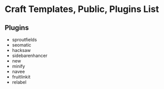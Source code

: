 # Craft Templates, Public, Plugins List
## Plugins

- sproutfields
- seomatic
- hacksaw
- sidebarenhancer
- new
- minify
- navee
- fruitlinkit
- relabel